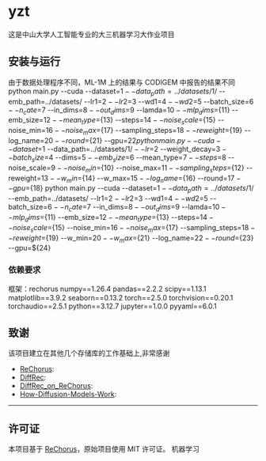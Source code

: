 # yzt
这是中山大学人工智能专业的大三机器学习大作业项目





  
## 安装与运行
由于数据处理程序不同，ML-1M 上的结果与 CODIGEM 中报告的结果不同
python main.py --cuda --dataset=$1 --data_path=../datasets/$1/ --emb_path=../datasets/ --lr1=$2 --lr2=$3 --wd1=$4 --wd2=$5 --batch_size=$6 --n_cate=$7 --in_dims=$8 --out_dims=$9 --lamda=${10} --mlp_dims=${11} --emb_size=${12} --mean_type=${13} --steps=${14} --noise_scale=${15} --noise_min=${16} --noise_max=${17} --sampling_steps=${18} --reweight=${19} --log_name=${20} --round=${21} --gpu=${22}
python main.py --cuda --dataset=$1 --data_path=../datasets/$1/ --lr=$2 --weight_decay=$3 --batch_size=$4 --dims=$5 --emb_size=$6 --mean_type=$7 --steps=$8 --noise_scale=$9 --noise_min=${10} --noise_max=${11} --sampling_steps=${12} --reweight=${13} --w_min=${14} --w_max=${15} --log_name=${16} --round=${17} --gpu=${18}
python main.py --cuda --dataset=$1 --data_path=../datasets/$1/ --emb_path=../datasets/ --lr1=$2 --lr2=$3 --wd1=$4 --wd2=$5 --batch_size=$6 --n_cate=$7 --in_dims=$8 --out_dims=$9 --lamda=${10} --mlp_dims=${11} --emb_size=${12} --mean_type=${13} --steps=${14} --noise_scale=${15} --noise_min=${16} --noise_max=${17} --sampling_steps=${18} --reweight=${19} --w_min=${20} --w_max=${21} --log_name=${22} --round=${23} --gpu=${24}

### 依赖要求
框架：rechorus
numpy==1.26.4
pandas==2.2.2
scipy==1.13.1
matplotlib==3.9.2
seaborn==0.13.2
torch==2.5.0
torchvision==0.20.1
torchaudio==2.5.1
python==3.12.7
jupyter==1.0.0
pyyaml==6.0.1

## 致谢

该项目建立在其他几个存储库的工作基础上,非常感谢

- [ReChorus](https://github.com/THUwangcy/ReChorus): 
- [DiffRec](https://github.com/YiyanXu/DiffRec?tab=readme-ov-file):
- [DiffRec_on_ReChorus](https://github.com/pangy9/DiffRec_on_ReChorus):
- [How-Diffusion-Models-Work](https://github.com/woshiwangzihao/How-Diffusion-Models-Work):
---

## 许可证

本项目基于 [ReChorus](https://github.com/THUwangcy/ReChorus)，原始项目使用 MIT 许可证。 
机器学习
